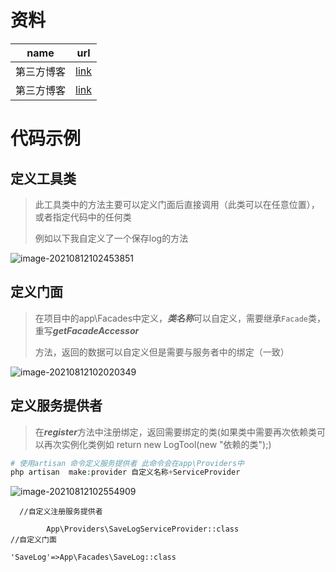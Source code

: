 # 资料

| name       | url                                                          |
| ---------- | ------------------------------------------------------------ |
| 第三方博客 | [link](https://ziruchu.com/art/23)                           |
| 第三方博客 | [link](https://www.qianjinyike.com/laravel-%e6%a0%b8%e5%bf%83%e6%a6%82%e5%bf%b5%ef%bc%88%e6%9c%8d%e5%8a%a1%e5%ae%b9%e5%99%a8%e3%80%81%e6%9c%8d%e5%8a%a1%e6%8f%90%e4%be%9b%e8%80%85%e3%80%81facades%e3%80%81contracts%e3%80%81%e8%be%85/) |



#  代码示例

##  定义工具类

> 此工具类中的方法主要可以定义门面后直接调用（此类可以在任意位置），或者指定代码中的任何类
>
> 例如以下我自定义了一个保存log的方法

![image-20210812102453851](https://yaoliuyang-blog-images.oss-cn-beijing.aliyuncs.com/blogImages/image-20210812102453851.png)

## 定义门面

> 在项目中的app\Facades中定义，***类名称***可以自定义，需要继承`Facade`类，重写***getFacadeAccessor***
>
> 方法，返回的数据可以自定义但是需要与服务者中的绑定（一致）

![image-20210812102020349](https://yaoliuyang-blog-images.oss-cn-beijing.aliyuncs.com/blogImages/image-20210812102020349.png)





## 定义服务提供者

> 在***register***方法中注册绑定，返回需要绑定的类(如果类中需要再次依赖类可以再次实例化类例如 return new LogTool(new "依赖的类");)

```php
# 使用artisan 命令定义服务提供者 此命令会在app\Providers中
php artisan  make:provider 自定义名称+ServiceProvider    
```

![image-20210812102554909](https://yaoliuyang-blog-images.oss-cn-beijing.aliyuncs.com/blogImages/image-20210812102554909.png)



```
  //自定义注册服务提供者

        App\Providers\SaveLogServiceProvider::class
//自定义门面

'SaveLog'=>App\Facades\SaveLog::class
```
